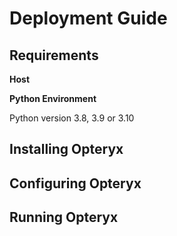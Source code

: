 # Deployment Guide

## Requirements

**Host**



**Python Environment**

Python version 3.8, 3.9 or 3.10

## Installing Opteryx

## Configuring Opteryx

## Running Opteryx